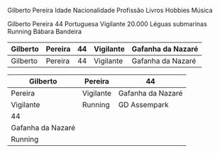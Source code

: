
Gilberto Pereira Idade Nacionalidade Profissão Livros Hobbies Música 

Gilberto Pereira 44 Portuguesa Vigilante 20.000 Léguas submarinas Running Bábara Bandeira

|   Gilberto  |   Pereira  |   44  |   Vigilante  |   Gafanha da Nazaré  |
| --- | --- | --- | --- | --- |
|  Gilberto   |  Pereira   |  44   |  Vigilante   |  Gafanha da Nazaré   |

| Gilberto          |   Pereira  | 44    |
| ----------------- | --- | --- |
| Pereira           | Vigilante    |   Gafanha da Nazaré  |
| Vigilante         | Running    |  GD Assempark   |
| 44                |     |     |
| Gafanha da Nazaré |     |     |
| Running           |     |     |              